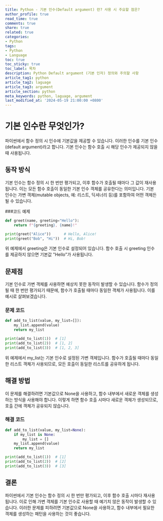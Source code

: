 ```yaml
---
title: Python - 기본 인수(Default argument) 란? 사용 시 주요할 점은?
author_profile: true
read_time: true
comments: true
share: true
related: true
categories:
- Python
tags:
- Python
- Language
toc: true
toc_sticky: true
toc_label: 목차
description: Python Default argument (기본 인자) 정의와 주의할 사항
article_tag1: python
article_tag2: laguage
article_tag3: argument
article_section: python
meta_keywords: python, laguage, argument
last_modified_at: '2024-05-19 21:00:00 +0800'
---
```


# 기본 인수란 무엇인가?

파이썬에서 함수 정의 시 인수에 기본값을 제공할 수 있습니다. 이러한 인수를 기본 인수(default argument)라고 합니다. 기본 인수는 함수 호출 시 해당 인수가 제공되지 않을 때 사용됩니다.

## 동작 방식

기본 인수는 함수 정의 시 한 번만 평가되고, 이후 함수가 호출될 때마다 그 값이 재사용됩니다. 이는 모든 함수 호출이 동일한 기본 인수 객체를 공유한다는 의미입니다. 기본 인수는 가변 객체(mutable objects, 예: 리스트, 딕셔너리 등)를 포함하여 어떤 객체든 될 수 있습니다.

###코드 예제

```python
def greet(name, greeting="Hello"):
    return f"{greeting}, {name}!"

print(greet("Alice"))      # Hello, Alice!
print(greet("Bob", "Hi"))  # Hi, Bob!
```

위 예제에서 greeting은 기본 인수로 설정되어 있습니다. 함수 호출 시 greeting 인수를 제공하지 않으면 기본값 "Hello"가 사용됩니다.

## 문제점

기본 인수로 가변 객체를 사용하면 예상치 못한 동작이 발생할 수 있습니다. 함수가 정의될 때 한 번만 평가되기 때문에, 함수가 호출될 때마다 동일한 객체가 사용됩니다. 이를 예시로 살펴보겠습니다.

### 문제 코드

```python
def add_to_list(value, my_list=[]):
    my_list.append(value)
    return my_list

print(add_to_list(1))  # [1]
print(add_to_list(2))  # [1, 2]
print(add_to_list(3))  # [1, 2, 3]
```

위 예제에서 my_list는 기본 인수로 설정된 가변 객체입니다. 함수가 호출될 때마다 동일한 리스트 객체가 사용되므로, 모든 호출이 동일한 리스트를 공유하게 됩니다.

## 해결 방법

이 문제를 해결하려면 기본값으로 None을 사용하고, 함수 내부에서 새로운 객체를 생성하는 방식을 사용해야 합니다. 이렇게 하면 함수 호출 시마다 새로운 객체가 생성되므로, 호출 간에 객체가 공유되지 않습니다.

### 해결 코드

```python
def add_to_list(value, my_list=None):
    if my_list is None:
        my_list = []
    my_list.append(value)
    return my_list

print(add_to_list(1))  # [1]
print(add_to_list(2))  # [2]
print(add_to_list(3))  # [3]
```

## 결론

파이썬에서 기본 인수는 함수 정의 시 한 번만 평가되고, 이후 함수 호출 시마다 재사용됩니다. 이로 인해 가변 객체를 기본 인수로 사용할 때 예기치 않은 동작이 발생할 수 있습니다. 이러한 문제를 피하려면 기본값으로 None을 사용하고, 함수 내부에서 필요한 객체를 생성하는 패턴을 사용하는 것이 좋습니다.